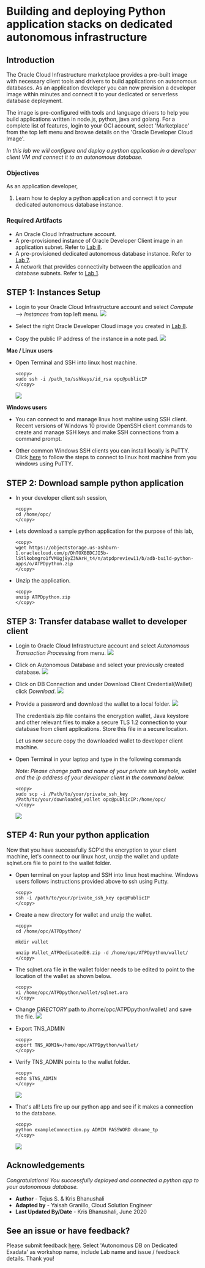 # Building and deploying Python application stacks on dedicated autonomous infrastructure

## Introduction
The Oracle Cloud Infrastructure marketplace provides a pre-built image with necessary client tools and drivers to build applications on autonomous databases. As an application developer you can now provision a developer image within minutes and connect it to your dedicated or serverless database deployment. 

The image is pre-configured with tools and language drivers to help you build applications written in node.js, python, java and golang.
For a complete list of features, login to your OCI account, select 'Marketplace' from the top left menu and browse details on the 'Oracle Developer Cloud Image'.

*In this lab we will configure and deploy a python application in a developer client VM and connect it to an autonomous database.*

### Objectives

As an application developer,

1. Learn how to deploy a python application and connect it to your dedicated autonomous database instance.
   

### Required Artifacts

   - An Oracle Cloud Infrastructure account.
   - A pre-provisioned instance of Oracle Developer Client image in an application subnet. Refer to [Lab 8](?lab=lab-8-configuring-development-system).
   - A pre-provisioned dedicated autonomous database instance. Refer to [Lab 7](?lab=lab-7-provisioning-databases).
   - A network that provides connectivity between the application and database subnets. Refer to [Lab 1](?lab=lab-1-prepare-private-network).


## STEP 1: Instances Setup

- Login to your Oracle Cloud Infrastructure account and select *Compute* —> *Instances* from top left menu.
    ![](./images/Compute1.png " ")

- Select the right Oracle Developer Cloud image you created in [Lab 8](?lab=lab-8-configuring-development-system).

- Copy the public IP address of the instance in a note pad. 
    ![](./images/Compute2.png " ")

**Mac / Linux users**

- Open Terminal and SSH into linux host machine.

    ```
    <copy>
    sudo ssh -i /path_to/sshkeys/id_rsa opc@publicIP
    </copy>
    ```

    ![](./images/SSH1.png " ")

**Windows users**

- You can connect to and manage linux host mahine using SSH client. Recent versions of Windows 10 provide OpenSSH client commands to create and manage SSH keys and make SSH connections from a command prompt.

- Other common Windows SSH clients you can install locally is PuTTY. Click [here](https://docs.microsoft.com/en-us/azure/virtual-machines/linux/ssh-from-windows) to follow the steps to connect to linux host machine from you windows using PuTTY.

## STEP 2: Download sample python application

- In your developer client ssh session,

    ```
    <copy>
    cd /home/opc/
    </copy>
    ```

- Lets download a sample python application for the purpose of this lab,

    ```
    <copy>
    wget https://objectstorage.us-ashburn-1.oraclecloud.com/p/DhTOXBBDCJI5b-lStlkobmgro1fVMUgj8yZ3NArH_t4/n/atpdpreview11/b/adb-build-python-apps/o/ATPDpython.zip
    </copy>
    ```

- Unzip the application. 

    ```
    <copy>
    unzip ATPDpython.zip
    </copy>
    ```


## STEP 3: Transfer database wallet to developer client

- Login to Oracle Cloud Infrastructure account and select *Autonomous Transaction Processing* from menu.
    ![](./images/atpd1.png " ")

- Click on Autonomous Database and select your previously created database.
    ![](./images/atpd2.png " ")

- Click on DB Connection and under Download Client Credential(Wallet) click *Download*.
    ![](./images/atpd3.png " ")

- Provide a password and download the wallet to a local folder. 
    ![](./images/atpd4.png " ")

    The credentials zip file contains the encryption wallet, Java keystore and other relevant files to make a secure TLS 1.2 connection to your database from client applications. Store this file in a secure location.

    Let us now secure copy the downloaded wallet to developer client machine.

- Open Terminal in your laptop and type in the following commands

    *Note: Please change path and name of your private ssh keyhole,  wallet and the ip address of your developer client in the command below.*

    ```
    <copy>
    sudo scp -i /Path/to/your/private_ssh_key /Path/to/your/downloaded_wallet opc@publicIP:/home/opc/
    </copy>
    ```

    ![](./images/atpd5.png " ")


## STEP 4: Run your python application

Now that you have successfully SCP'd the encryption to your client machine, let's connect to our linux host, unzip the wallet and update sqlnet.ora file to point to the wallet folder.

- Open terminal on your laptop and SSH into linux host machine. Windows users follows instructions provided above to ssh using Putty.

    ```
    <copy>
    ssh -i /path/to/your/private_ssh_key opc@PublicIP
    </copy>
    ```

- Create a new directory for wallet and unzip the wallet.

    ```
    <copy>
    cd /home/opc/ATPDpython/

    mkdir wallet

    unzip Wallet_ATPDedicatedDB.zip -d /home/opc/ATPDpython/wallet/
    </copy>
    ```

- The sqlnet.ora file in the wallet folder needs to be edited to point to the location of the wallet as shown below.

    ```
    <copy>
    vi /home/opc/ATPDpython/wallet/sqlnet.ora
    </copy>
    ```

- Change *DIRECTORY* path to /home/opc/ATPDpython/wallet/ and save the file.
    ![](./images/walletPython.png " ")

- Export TNS_ADMIN

    ```
    <copy>
    export TNS_ADMIN=/home/opc/ATPDpython/wallet/
    </copy>
    ```

- Verify TNS_ADMIN points to the wallet folder.

    ```
    <copy>
    echo $TNS_ADMIN
    </copy>
    ```
    ![](./images/TNSadmin.png " ")

- That's all! Lets fire up our python app and see if it makes a connection to the database.

    ```
    <copy>
    python exampleConnection.py ADMIN PASSWORD dbname_tp
    </copy>
    ```
    ![](./images/pythonSuccess.png " ")

## Acknowledgements

*Congratulations! You successfully deployed and connected a python app to your autonomous database.*

- **Author** - Tejus S. & Kris Bhanushali
- **Adapted by** -  Yaisah Granillo, Cloud Solution Engineer
- **Last Updated By/Date** - Kris Bhanushali, June 2020

## See an issue or have feedback?  
Please submit feedback [here](https://apexapps.oracle.com/pls/apex/f?p=133:1:::::P1_FEEDBACK:1).   Select 'Autonomous DB on Dedicated Exadata' as workshop name, include Lab name and issue / feedback details. Thank you!